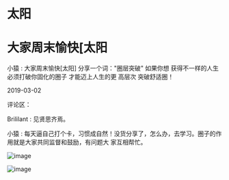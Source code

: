# 太阳

# 大家周末愉快[太阳

小猿 : 大家周末愉快[太阳] 分享一个词："圈层突破" 如果你想 获得不一样的人生 必须打破你固化的圈子 才能迈上人生的更 高层次 突破舒适圈！

2019-03-02

评论区：

Brililant : 见贤思齐焉。

小猿 : 每天逼自己打个卡，习惯成自然！没货分享了，怎么办，去学习。圈子的作用就是大家共同监督和鼓励，有问题大 家互相帮忙。

![image](img/Image_050.png)

![image](img/Image_051.png)